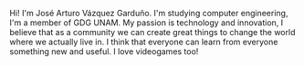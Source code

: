 Hi! 
I'm José Arturo Vázquez Garduño. 
I'm studying computer engineering, I'm a member of GDG UNAM. 
My passion is technology and innovation, I believe that as a community we can create great things to change the world where we actually live in.
I think that everyone can learn from everyone something new and useful.
I love videogames too!
